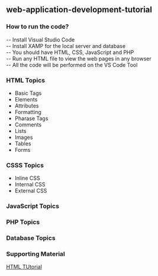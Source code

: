 ## web-application-development-tutorial <br>

### How to run the code?
-- Install Visual Studio Code <br/>
-- Install XAMP for the local server and database <br/>
-- You should have HTML, CSS, JavaScript and PHP <br/>
-- Run any HTML file to view the web pages in any browser <br/>
-- All the code will be performed on the VS Code Tool 

### HTML Topics
- Basic Tags
- Elements
- Attributes
- Formatting
- Pharase Tags
- Comments
- Lists
- Images
- Tables
- Forms

### CSSS Topics
- Inline CSS
- Internal CSS
- External CSS

### JavaScript Topics


### PHP Topics


### Database Topics


### Supporting Material
[HTML TUtorial](https://www.tutorialspoint.com/html/html_images.htm)

